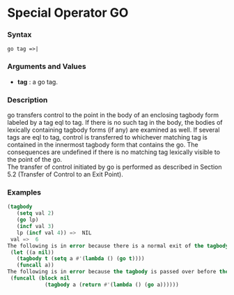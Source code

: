 <!-- Generated on 05/10/2020 by https://github.com/anto2oo/clhs-evolved -->

# Special Operator GO

### Syntax
`go tag =>|`  


### Arguments and Values
- **tag** : a go tag.   


### Description
go transfers control to the point in the body of an enclosing tagbody form labeled by a tag eql to tag. If there is no such tag in the body, the bodies of lexically containing tagbody forms (if any) are examined as well. If several tags are eql to tag, control is transferred to whichever matching tag is contained in the innermost tagbody form that contains the go. The consequences are undefined if there is no matching tag lexically visible to the point of the go.  
The transfer of control initiated by go is performed as described in Section 5.2 (Transfer of Control to an Exit Point).



### Examples
```lisp 
(tagbody
   (setq val 2)
   (go lp)
   (incf val 3)
   lp (incf val 4)) =>  NIL
 val =>  6
The following is in error because there is a normal exit of the tagbody before the go is executed.
 (let ((a nil)) 
   (tagbody t (setq a #'(lambda () (go t))))
   (funcall a))
The following is in error because the tagbody is passed over before the go form is executed.
 (funcall (block nil
            (tagbody a (return #'(lambda () (go a))))))
```
